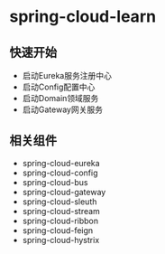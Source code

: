 # spring-cloud-learn

## 快速开始
- 启动Eureka服务注册中心
- 启动Config配置中心
- 启动Domain领域服务
- 启动Gateway网关服务


## 相关组件
- spring-cloud-eureka
- spring-cloud-config
- spring-cloud-bus
- spring-cloud-gateway
- spring-cloud-sleuth
- spring-cloud-stream
- spring-cloud-ribbon
- spring-cloud-feign
- spring-cloud-hystrix